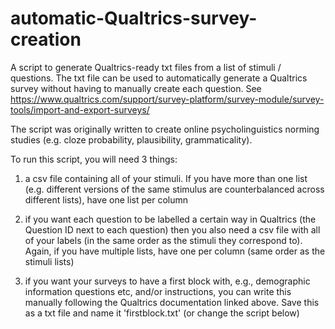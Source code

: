 # automatic-Qualtrics-survey-creation
A script to generate Qualtrics-ready txt files from a list of stimuli / questions. 
The txt file can be used to automatically generate a Qualtrics survey without having to manually create each question. See https://www.qualtrics.com/support/survey-platform/survey-module/survey-tools/import-and-export-surveys/

The script was originally written to create online psycholinguistics norming studies (e.g. cloze probability, plausibility, grammaticality).

To run this script, you will need 3 things:

1. a csv file containing all of your stimuli. If you have more than one list (e.g. different versions
of the same stimulus are counterbalanced across different lists), have one list per column

2. if you want each question to be labelled a certain way in Qualtrics (the Question ID next to each question)
then you also need a csv file with all of your labels (in the same order as the stimuli they correspond to).
Again, if you have multiple lists, have one per column (same order as the stimuli lists)

3. if you want your surveys to have a first block with, e.g., demographic information questions etc, and/or 
instructions, you can write this manually following the Qualtrics documentation linked above.
Save this as a txt file and name it 'firstblock.txt' (or change the script below)
